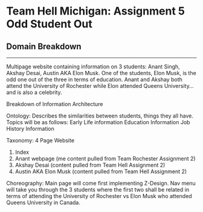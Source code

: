 # Team Hell Michigan: Assignment 5 Odd Student Out 

## Domain Breakdown 
---  
Multipage website containing information on 3 students: Anant Singh, Akshay Desai, Austin AKA Elon Musk. One of the students, Elon Musk, is the odd one out of the three in terms of education. Anant and Akshay both attend the University of Rochester while Elon attended Queens University… and is also a celebrity. 

Breakdown of Information Architecture

Ontology: 
Describes the similarities between students, things they all have. 
Topics will be as follows: 
	Early Life information
	Education Information
	Job History Information

Taxonomy:
4 Page Website
1.	Index 
2.	Anant webpage (me content pulled from Team Rochester Assignment 2)
3.	Akshay Desai (content pulled from Team Hell Assignment 2)
4.	Austin AKA Elon Musk (content pulled from Team Hell Assignment 2)

Choreography:
Main page will come first implementing Z-Design. Nav menu will take you through the 3 students where the first two shall be related in terms of attending the University of Rochester vs Elon Musk who attended Queens University in Canada. 

	 




